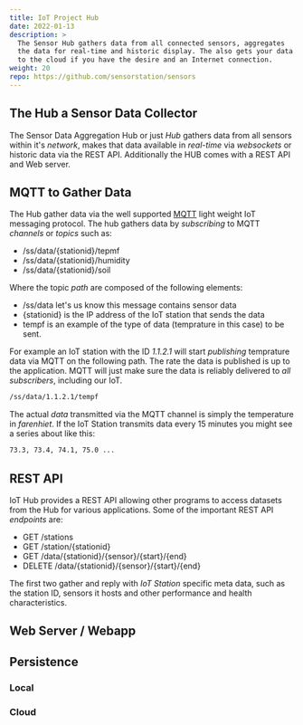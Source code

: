 ```yaml
---
title: IoT Project Hub
date: 2022-01-13
description: >
  The Sensor Hub gathers data from all connected sensors, aggregates
  the data for real-time and historic display. The also gets your data
  to the cloud if you have the desire and an Internet connection.
weight: 20
repo: https://github.com/sensorstation/sensors
---
```


## The Hub a Sensor Data Collector

The Sensor Data Aggregation Hub or just _Hub_ gathers data from all
sensors within it's _network_, makes that data available in
_real-time_ via _websockets_ or historic data via the REST API. 
Additionally the HUB comes with a REST API and Web server.

## MQTT to Gather Data

The Hub gather data via the well supported [MQTT](https://mqtt.org)
light weight IoT messaging protocol. The hub gathers data by
_subscribing_ to MQTT _channels_ or _topics_ such as:

- /ss/data/{stationid}/tepmf
- /ss/data/{stationid}/humidity
- /ss/data/{stationid}/soil

Where the topic _path_ are composed of the following elements:

- /ss/data let's us know this message contains sensor data
- {stationid} is the IP address of the IoT station that sends the data
- tempf is an example of the type of data (temprature in this case) to
  be sent.

For example an IoT station with the ID _1.1.2.1_ will start
_publishing_ temprature data via MQTT on the following path. The rate
the data is published is up to the application.  MQTT will just make
sure the data is reliably delivered to _all subscribers_, including
our IoT.

```bash
/ss/data/1.1.2.1/tempf
```

The actual _data_ transmitted via the MQTT channel is simply the
temperature in _farenhiet_. If the IoT Station transmits data every 15
minutes you might see a series about like this:

```bash
73.3, 73.4, 74.1, 75.0 ...
```

## REST API

IoT Hub provides a REST API allowing other programs to access datasets
from the Hub for various applications. Some of the important REST API
_endpoints_ are:

- GET /stations
- GET /station/{stationid}
- GET /data/{stationid}/{sensor}/{start}/{end}
- DELETE /data/{stationid}/{sensor}/{start}/{end}

The first two gather and reply with _IoT Station_ specific meta data,
such as the station ID, sensors it hosts and other performance and
health characteristics.

## Web Server / Webapp

## Persistence 

### Local

### Cloud
